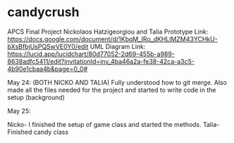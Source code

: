# candycrush
APCS Final Project Nickolaos Hatzigeorgiou and Talia
Prototype Link: https://docs.google.com/document/d/1KbqM_IRo_dKHLlMZM43YCHkU-bXsBfbjUsPQSwVE0Y0/edit
UML Diagram Link: https://lucid.app/lucidchart/80d77052-2d69-455b-a989-8638adfc5411/edit?invitationId=inv_4ba46a2a-fe38-42ca-a3c5-4b90e1cbaa4b&page=0_0#


May 24: (BOTH NICKO AND TALIA) Fully understood how to git merge. Also made all the files needed for the project and started to write code in the setup (background)

May 25: 

Nicko- I finished the setup of game class and started the methods.
Talia- Finished candy class
